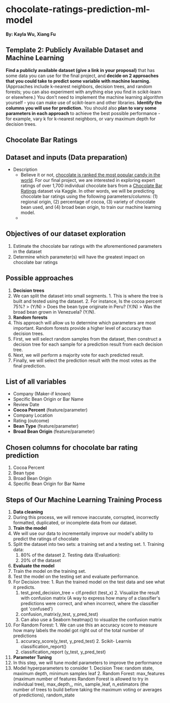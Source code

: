 # chocolate-ratings-prediction-ml-model

**By: Kayla Wu, Xiang Fu**

## **Template 2:** Publicly Available Dataset and Machine Learning

**Find a publicly available dataset (give a link in your proposal)** that has some data you can use for the final project, and **decide on 2 approaches that you could take to predict some variable with machine learning.** (Approaches include k-nearest neighbors, decision trees, and random forests; you can also experiment with anything else you find in scikit-learn or elsewhere.) You don't need to implement the machine learning algorithm yourself - you can make use of scikit-learn and other libraries. **ldentify the columns you will use for prediction.** You should also **plan to vary some parameters in each approach** to achieve the best possible performance - for example, vary k for k-nearest neighbors, or vary maximum depth for decision trees.


## **Chocolate Bar Ratings**

## **Dataset and inputs (Data preparation)**

- Description
  - Believe it or not, [chocolate is ranked the most popular candy in the world](https://www.foodbeverageinsider.com/confectionery/chocolate-preferred-candy-america-poll-finds). For our final project, we are interested in exploring expert ratings of over 1,700 individual chocolate bars from a [Chocolate Bar Ratings](https://www.kaggle.com/datasets/rtatman/chocolate-bar-ratings) dataset via Kaggle. In other words, we will be predicting chocolate bar ratings using the following parameters/columns: (1) regional origin, (2) percentage of cocoa, (3) variety of chocolate bean used, and (4) broad bean origin, to train our machine learning model.
  - 

## **Objectives of our dataset exploration**

1. Estimate the chocolate bar ratings with the aforementioned parameters in the dataset
2. Determine which parameter(s) will have the greatest impact on chocolate bar ratings


## **Possible approaches**

1. **Decision trees**
  1. We can split the dataset into small segments.
    1. This is where the tree is built and tested using the dataset.
    2. For instance, Is the cocoa percent 75%? \> (Y/N) \> Does the bean type originate in Peru? (Y/N) \> Was the broad bean grown in Venezuela? (Y/N).
2. **Random forests**
  1. This approach will allow us to determine which parameters are most important. Random forests provide a higher level of accuracy than decision trees.
  2. First, we will select random samples from the dataset, then construct a decision tree for each sample for a prediction result from each decision tree.
  3. Next, we will perform a majority vote for each predicted result.
  4. Finally, we will select the prediction result with the most votes as the final prediction.
 

## **List of all variables**

- Company (Maker-if known)
- Specific Bean Origin or Bar Name
- Review Date
- **Cocoa Percent** (feature/parameter)
- Company Location
- Rating (outcome)
- **Bean Type** (feature/parameter)
- **Broad Bean Origin** (feature/parameter)


## **Chosen columns for chocolate bar rating prediction**

1. Cocoa Percent
2. Bean type
3. Broad Bean Origin
4. Specific Bean Origin for Bar Name


##


## **Steps of Our Machine Learning Training Process**

1. **Data cleaning**
  1. During this process, we will remove inaccurate, corrupted, incorrectly formatted, duplicated, or incomplete data from our dataset.
2. **Train the model**
  1. We will use our data to incrementally improve our model's ability to predict the ratings of chocolate
  2. Split the dataset into two sets: a training set and a testing set.
    1. Training data:
      1. 80% of the dataset
    2. Testing data (Evaluation):
      1. 20% of the dataset
3. **Evaluate the model**
  1. Train the model on the training set.
  2. Test the model on the testing set and evaluate performance.
  3. For Decision tree:
    1. Run the trained model on the test data and see what it predicts.
      1. test\_pred\_decision\_tree = clf.predict (test\_x)
    2. Visualize the result with confusion matrix (A way to express how many of a classifier's predictions were correct, and when incorrect, where the classifier got 'confused')
      1. confusion\_matrix(y\_test, y\_pred\_test)
      2. Can also use a Seaborn heatmap() to visualize the confusion matrix
  4. For Random Forest:
    1. We can use this an accuracy score to measure how many labels the model got right out of the total number of predictions
      1. accuracy\_score(y\_test, y\_pred\_test)
    2. Scikit- Learnis classification\_report()
      1. classification\_report (y\_test, y\_pred\_test)
4. **Parameter Tuning**
  1. In this step, we will tune model parameters to improve the performance
  2. Model hyperparameters to consider
    1. Decision Tree: random state, maximum depth, minimum samples leaf
    2. Random Forest: max\_features (maximum number of features Random Forest is allowed to try in individual tree), max\_depth\_, min\_ sample\_leaf, n\_estimators (the number of trees to build before taking the maximum voting or averages of predictions), random\_state

